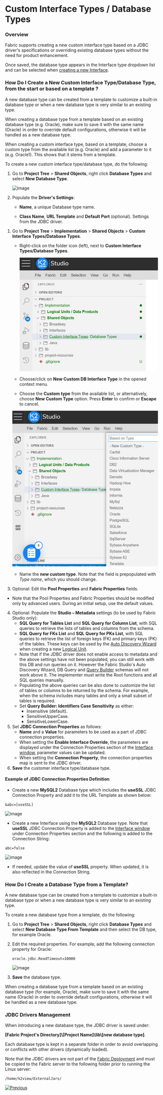 

# Custom Interface Types / Database Types 

### Overview

Fabric supports creating a new custom interface type based on a JDBC driver's specifications or overriding existing database types without the need for product enhancement. 

Once saved, the database type appears in the Interface type dropdown list and can be selected when [creating a new Interface](/articles/05_DB_interfaces/04_creating_a_new_database_interface.md).

### How Do I Create a New Custom Interface Type/Database Type, from the start or based on a template ?

A new database type can be created from a template to customize a built-in database type or when a new database type is very similar to an existing type. 

When creating a database type from a template based on an existing database type (e.g. Oracle), make sure to save it with the same name (Oracle) in order to override default configurations, otherwise it will be handled as a new database type.

When creating a custom interface type, based on a template, choose a custom type from the available list (e.g. Oracle) and add a parameter to it (e.g. Oracle1). This shows that it stems from a template.

To create a new custom interface type/database type, do the following:


<studio>

1. Go to **Project Tree** > **Shared Objects**, right click **Database Types** and select **New Database Type**.

   ![image](images/05_10_1.PNG)

2. Populate the **Driver's Settings**: 

   * **Name**, a unique Database type name.

   * **Class Name**, **URL Template** and **Default Port** (optional). Settings from the JDBC driver.

</studio>

<web>

1. Go to **Project Tree** > **Implementation** > **Shared Objects** > **Custom Interface Types/Database Types**.

   - Right-click on the folder icon (left), next to **Custom Interface Types/Database Types**.

     ![images](images/05_10_web_location_of_custom_interface_types.png)

   - Choose/click on **New Custom DB Interface Type** in the opened context menu.

   - Choose the **Custom type** from the available list, or alternatively, choose **New Custom Type** option. Press **Enter** to confirm or **Escape** to cancel.

   ![images](images/05_10_web_choose_custom_type_from_list.png)

   - Name the **new custom type**. Note that the field is prepopulated with *Type name*, which you should change.

</web>


3. Optional: Edit the **Pool Properties** and **Fabric Properties** fields. 

* Note that the Pool Properties and Fabric Properties should be modified only by advanced users. During an initial setup, use the default values.

4. Optional: Populate the **Studio – Metadata** settings (to be used by Fabric Studio only):
   * **SQL Query for Tables List** and **SQL Query for Column List**, with SQL queries to retrieve the lists of tables and columns from the schema.
   * **SQL Query for FKs List** and **SQL Query for PKs List**, with SQL queries to retrieve the list of foreign keys (FK) and primary keys (PK) of the tables. These keys can be used by the [Auto Discovery Wizard](/articles/03_logical_units/06_auto_discovery_wizard.md) when creating a new [Logical Unit](/articles/03_logical_units/01_LU_overview.md). 
   * Note that if the JDBC driver does not enable access to metadata and the above settings have not been populated, you can still work with this DB and run queries on it. However the Fabric Studio's Auto Discovery Wizard, DB Query and [Query Builder](/articles/11_query_builder/02_query_builder_window.md) schemas will not work above it. The implementer must write the Root functions and all SQL queries manually. 
   * Populating the above queries can be also done to customize the list of tables or columns to be returned by the schema. For example, when the schema includes many tables and only a small subset of tables is required.
   * Set **Query Builder: Identifiers Case Sensitivity** as either:
      * Insensitive (default).
      * SensitiveUpperCase.
      * SensitiveLowerCase.
5. Set **JDBC Connection Properties** as follows:
   * **Name** and a **Value** for parameters to be used as a part of JDBC connection properties.
   * When setting the **Enable Interface Override**, the parameters are displayed under the Connection Properties section of the [Interface window](03_DB_interfaces_overview.md), parameter values can be updated. 
   * When setting the **Connection Property**, the connection properties map is sent to the JDBC driver.
6. **Save** the customer interface type/database type.





#### Example of JDBC Connection Properties Definition

- Create a new **MySQL2** Database type which includes the **useSSL** JDBC Connection Property and add it to the URL Template as shown below:

~~~
&abc=[useSSL]
~~~

![image](images/05_10_3.PNG)

- Create a new Interface using the **MySQL2** Database type. Note that **useSSL** JDBC Connection Property is added to the [Interface window](03_DB_interfaces_overview.md) under Connection Properties section and the following is added to the Connection String:

~~~
abc=false
~~~

![image](images/05_10_4.PNG)

* If needed, update the value of **useSSL** property. When updated, it is also reflected in the Connection String.

### How Do I Create a Database Type from a Template?

A new database type can be created from a template to customize a built-in database type or when a new database type is very similar to an existing type. 

To create a new database type from a template, do the following:

1. Go to **Project Tree** > **Shared Objects**, right click **Database Types** and select **New Database Type From Template** and then select the DB type, for example Oracle.

2. Edit the required properties. For example, add the following connection property for Oracle:

   ~~~
   oracle.jdbc.ReadTimeout=10000
   ~~~

   ![image](images/05_10_2.PNG)

3. **Save** the database type. 

When creating a database type from a template based on an existing database type (for example, Oracle), make sure to save it with the same name (Oracle) in order to override default configurations, otherwise it will be handled as a new database type.

### JDBC Drivers Management

When introducing a new database type, the JDBC driver is saved under:

**[Fabric Project's Directory]\\[Project Name]\lib\\[new database type]**.

Each database type is kept in a separate folder in order to avoid overlapping or conflicts with other drivers (dynamically loaded).

Note that the JDBC drivers are not part of the [Fabric Deployment](/articles/01_fabric_overview/02_fabric_glossary.md#deployment) and must be copied to the Fabric server to the following folder prior to running the Linux server:

~~~
/home/k2view/ExternalJars/
~~~




[![Previous](/articles/images/Previous.png)](09_fabric_API_for_DB_interfaces.md)



